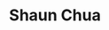 ---
layout: post
title: Shaun Chua
image: http://files.tnyu.org/people/headshot/shaun-chua.jpg
position: Business Development Lead
twitter: 
weight: 4
---